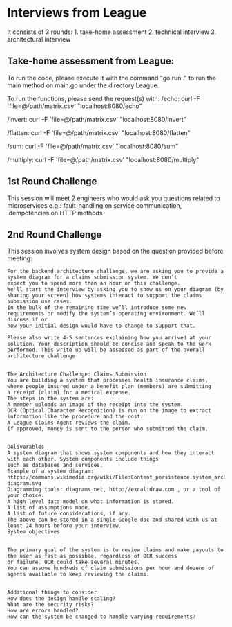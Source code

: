 # Interviews from League
It consists of 3 rounds: 1. take-home assessment 2. technical interview 3. architectural interview

## Take-home assessment from League:

To run the code, please execute it with the command "go run ." to run the main method on main.go under the directory League.

To run the functions, please send the request(s) with:
/echo:
        curl -F 'file=@/path/matrix.csv' "localhost:8080/echo"

/invert:
        curl -F 'file=@/path/matrix.csv' "localhost:8080/invert"

/flatten:
        curl -F 'file=@/path/matrix.csv' "localhost:8080/flatten"

/sum:
        curl -F 'file=@/path/matrix.csv' "localhost:8080/sum"
        
/multiply:
        curl -F 'file=@/path/matrix.csv' "localhost:8080/multiply"

## 1st Round Challenge
This session will meet 2 engineers who would ask you questions related to microservices
e.g.: fault-handling on service communication, idempotencies on HTTP methods
 
## 2nd Round Challenge
This session involves system design based on the question provided before meeting:

```
For the backend architecture challenge, we are asking you to provide a system diagram for a claims submission system. We don’t
expect you to spend more than an hour on this challenge.
We'll start the interview by asking you to show us on your diagram (by sharing your screen) how systems interact to support the claims
submission use cases.
In the bulk of the remaining time we’ll introduce some new requirements or modify the system’s operating environment. We’ll discuss if or
how your initial design would have to change to support that.

Please also write 4-5 sentences explaining how you arrived at your solution. Your description should be concise and speak to the work
performed. This write up will be assessed as part of the overall architecture challenge


The Architecture Challenge: Claims Submission
You are building a system that processes health insurance claims, where people insured under a benefit plan (members) are submitting
a receipt (claim) for a medical expense.
The steps in the system are:
A member uploads an image of the receipt into the system.
OCR (Optical Character Recognition) is run on the image to extract information like the procedure and the cost.
A League Claims Agent reviews the claim.
If approved, money is sent to the person who submitted the claim.


Deliverables
A system diagram that shows system components and how they interact with each other. System components include things
such as databases and services.
Example of a system diagram: https://commons.wikimedia.org/wiki/File:Content_persistence.system_architecture.
diagram.svg
Diagramming tools: diagrams.net, http://excalidraw.com , or a tool of your choice.
A high level data model on what information is stored.
A list of assumptions made.
A list of future considerations, if any.
The above can be stored in a single Google doc and shared with us at least 24 hours before your interview.
System objectives


The primary goal of the system is to review claims and make payouts to the user as fast as possible, regardless of OCR success
or failure. OCR could take several minutes.
You can assume hundreds of claim submissions per hour and dozens of agents available to keep reviewing the claims.


Additional things to consider
How does the design handle scaling?
What are the security risks?
How are errors handled?
How can the system be changed to handle varying requirements?
```